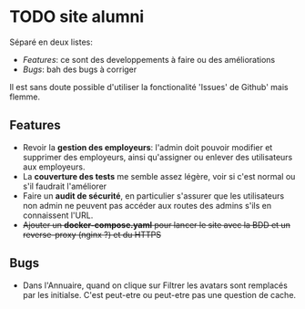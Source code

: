# TODO site alumni

Séparé en deux listes:
- *Features*: ce sont des developpements à faire ou des améliorations
- *Bugs*: bah des bugs à corriger

Il est sans doute possible d'utiliser la fonctionalité 'Issues' de Github' mais flemme.

## Features

- Revoir la **gestion des employeurs**: l'admin doit pouvoir modifier et supprimer des employeurs, ainsi qu'assigner ou enlever des utilisateurs aux employeurs.
- La **couverture des tests** me semble assez légère, voir si c'est normal ou s'il faudrait l'améliorer
- Faire un **audit de sécurité**, en particulier s'assurer que les utilisateurs non admin ne peuvent pas accéder aux routes des admins s'ils en connaissent l'URL.
- ~~Ajouter un **docker-compose.yaml** pour lancer le site avec la BDD et un reverse-proxy (nginx ?) et du HTTPS~~

## Bugs

- Dans l'Annuaire, quand on clique sur Filtrer les avatars sont remplacés par les initialse. C'est peut-etre ou peut-etre pas une question de cache.
